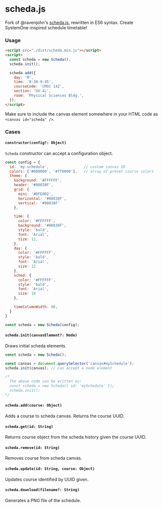 # scheda.js
Fork of @ravenjohn's [scheda.js](https://github.com/ravenjohn/scheda.js), rewritten in ES6 syntax. Create SystemOne-inspired schedule timetable!

### Usage
```html
<script src="./dist/scheda.min.js"></script>
<script>
  const scheda = new Scheda();
  scheda.init();

  scheda.add({
    day: 'M',
    time: '8:30-9:45',
    courseCode: 'CMSC 142',
    section: 'UV-4L',
    room: 'Physical Sciences Bldg.',
  });
</script>
```

Make sure to include the canvas element somewhere in your HTML code as `<canvas id="scheda" />`.

### Cases
#### `constructor(config?: Object)`
`Scheda` constructor can accept a configuration object.

```javascript
const config = {
  id: 'my-schedule',                // custom canvas ID
  colors: ['#000000', '#ff0000'],   // array of preset course colors
  theme: {
    background: '#FFFFFF',
    header: '#00838F',
    grid: {
      mini: '#DFE0D2',
      horizontal: '#00838F',
      vertical: '#00838F'
    },

    time: {
      color: '#FFFFFF',
      background: '#00838F',
      style: 'bold',
      font: 'Arial',
      size: 12,
    },
    day: {
      color: '#FFFFFF',
      style: 'bold',
      font: 'Arial',
      size: 12
    },
    sched: {
      color: '#FFFFFF',
      style: 'bold',
      font: 'Arial',
      size: 10
    },

    timeColumnWidth: 80,
  }
}

const scheda = new Scheda(config);
```

#### `scheda.init(canvasElement?: Node)`
Draws initial scheda elements.

```javascript
const scheda = new Scheda();

const canvas = document.querySelector('canvas#mySchedule');
scheda.init(canvas); // can accept a node element

/*
  The above code can be written as:
  const scheda = new Scheda({ id: 'mySchedule' });
  scheda.init();
*/
```

#### `scheda.add(course: Object)`
Adds a course to scheda canvas. Returns the course UUID.

#### `scheda.get(id: String)`
Returns course object from the scheda history given the course UUID.

#### `scheda.remove(id: String)`
Removes course from scheda canvas.

#### `scheda.update(id: String, course: Object)`
Updates course identified by UUID given.

#### `scheda.download(filename?: String)`
Generates a PNG file of the schedule.
